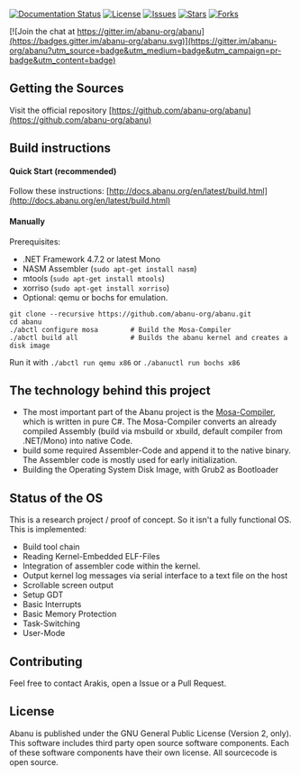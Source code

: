 [![Documentation Status](https://readthedocs.org/projects/abanu/badge/?version=latest)](http://docs.abanu.org/en/latest/?badge=latest) [![License][github-license]][github-license-link]  [![Issues][github-issues]][github-issues-link]  [![Stars][github-stars]][github-stars-link]  [![Forks][github-forks]][github-forks-link]

[github-forks]: https://img.shields.io/github/forks/abanu-org/abanu.svg
[github-forks-link]: https://github.com/abanu-org/abanu/network
[github-stars]: https://img.shields.io/github/stars/abanu-org/abanu.svg
[github-stars-link]: https://github.com/abanu-org/abanu/stargazers
[github-issues]: https://img.shields.io/github/issues/abanu-org/abanu.svg
[github-issues-link]: https://github.com/abanu-org/abanu/issues
[github-license]: https://img.shields.io/badge/license-GPL-blue.svg
[github-license-link]: https://raw.githubusercontent.com/abanu-org/abanu/master/LICENSE.txt
[![Join the chat at https://gitter.im/abanu-org/abanu](https://badges.gitter.im/abanu-org/abanu.svg)](https://gitter.im/abanu-org/abanu?utm_source=badge&utm_medium=badge&utm_campaign=pr-badge&utm_content=badge)

## Getting the Sources

Visit the official repository [https://github.com/abanu-org/abanu](https://github.com/abanu-org/abanu)

## Build instructions

#### Quick Start (recommended)

Follow these instructions: [http://docs.abanu.org/en/latest/build.html](http://docs.abanu.org/en/latest/build.html)

#### Manually

Prerequisites:
- .NET Framework 4.7.2 or latest Mono
- NASM Assembler (`sudo apt-get install nasm`)
- mtools (`sudo apt-get install mtools`)
- xorriso (`sudo apt-get install xorriso`)
- Optional: qemu or bochs for emulation.

```
git clone --recursive https://github.com/abanu-org/abanu.git
cd abanu 
./abctl configure mosa        # Build the Mosa-Compiler
./abctl build all             # Builds the abanu kernel and creates a disk image
```
Run it with `./abctl run qemu x86` or `./abanuctl run bochs x86`

## The technology behind this project

- The most important part of the Abanu project is the [Mosa-Compiler](https://github.com/mosa/MOSA-Project), which is written in pure C#. The Mosa-Compiler converts an already compiled Assembly (build via msbuild or xbuild, default compiler from .NET/Mono) into native Code.
- build some required Assembler-Code  and append it to the native binary. The Assembler code is mostly used for early initialization.
- Building the Operating System Disk Image, with Grub2 as Bootloader

## Status of the OS

This is a research project / proof of concept. So it isn't a fully functional OS. This is implemented:

- Build tool chain
- Reading Kernel-Embedded ELF-Files
- Integration of assembler code within the kernel.
- Output kernel log messages via serial interface to a text file on the host
- Scrollable screen output
- Setup GDT
- Basic Interrupts
- Basic Memory Protection
- Task-Switching
- User-Mode

## Contributing

Feel free to contact Arakis, open a Issue or a Pull Request.

## License
Abanu is published under the GNU General Public License (Version 2, only). This software includes third party open source software components. Each of these software components have their own license. All sourcecode is open source.
